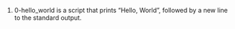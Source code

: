 1. 0-hello_world is a script that prints “Hello, World”, followed by a new line to the standard output.
